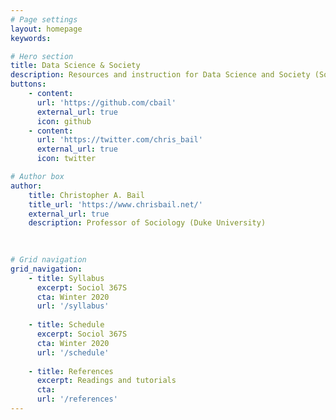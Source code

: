 ```yaml
---
# Page settings
layout: homepage
keywords:

# Hero section
title: Data Science & Society
description: Resources and instruction for Data Science and Society (Sociol 367S) - an undergraduate course at Duke University.
buttons:
    - content: 
      url: 'https://github.com/cbail'
      external_url: true
      icon: github
    - content: 
      url: 'https://twitter.com/chris_bail'
      external_url: true
      icon: twitter

# Author box
author: 
    title: Christopher A. Bail
    title_url: 'https://www.chrisbail.net/'
    external_url: true
    description: Professor of Sociology (Duke University)

    
    
# Grid navigation
grid_navigation:
    - title: Syllabus
      excerpt: Sociol 367S
      cta: Winter 2020
      url: '/syllabus'
      
    - title: Schedule
      excerpt: Sociol 367S
      cta: Winter 2020
      url: '/schedule'
      
    - title: References
      excerpt: Readings and tutorials
      cta: 
      url: '/references'
---
```

